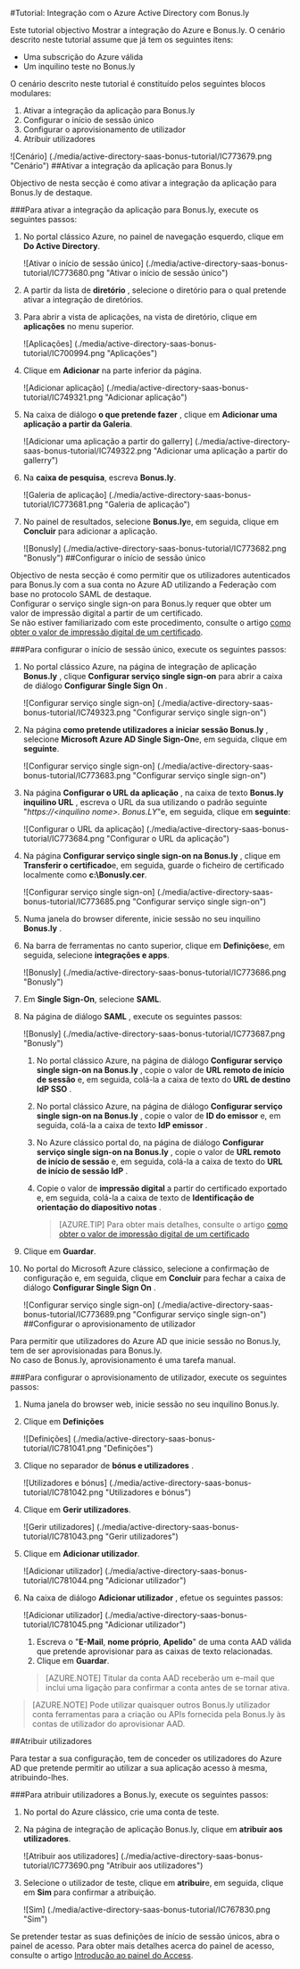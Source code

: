 <properties 
    pageTitle="Tutorial: Integração com o Azure Active Directory com Bonus.ly | Microsoft Azure" 
    description="Saiba como utilizar Bonus.ly com o Azure Active Directory para permitir o início de sessão único, aprovisionamento automatizado e mais!" 
    services="active-directory" 
    authors="jeevansd"  
    documentationCenter="na" 
    manager="femila"/>
<tags 
    ms.service="active-directory" 
    ms.devlang="na" 
    ms.topic="article" 
    ms.tgt_pltfrm="na" 
    ms.workload="identity" 
    ms.date="09/29/2016" 
    ms.author="jeedes" />

#<a name="tutorial-azure-active-directory-integration-with-bonusly"></a>Tutorial: Integração com o Azure Active Directory com Bonus.ly

Este tutorial objectivo Mostrar a integração do Azure e Bonus.ly. O cenário descrito neste tutorial assume que já tem os seguintes itens:

-   Uma subscrição do Azure válida
-   Um inquilino teste no Bonus.ly

O cenário descrito neste tutorial é constituído pelos seguintes blocos modulares:

1.  Ativar a integração da aplicação para Bonus.ly
2.  Configurar o início de sessão único
3.  Configurar o aprovisionamento de utilizador
4.  Atribuir utilizadores

![Cenário] (./media/active-directory-saas-bonus-tutorial/IC773679.png "Cenário")
##<a name="enabling-the-application-integration-for-bonusly"></a>Ativar a integração da aplicação para Bonus.ly

Objectivo de nesta secção é como ativar a integração da aplicação para Bonus.ly de destaque.

###<a name="to-enable-the-application-integration-for-bonusly-perform-the-following-steps"></a>Para ativar a integração da aplicação para Bonus.ly, execute os seguintes passos:

1.  No portal clássico Azure, no painel de navegação esquerdo, clique em **Do Active Directory**.

    ![Ativar o início de sessão único] (./media/active-directory-saas-bonus-tutorial/IC773680.png "Ativar o início de sessão único")

2.  A partir da lista de **diretório** , selecione o diretório para o qual pretende ativar a integração de diretórios.

3.  Para abrir a vista de aplicações, na vista de diretório, clique em **aplicações** no menu superior.

    ![Aplicações] (./media/active-directory-saas-bonus-tutorial/IC700994.png "Aplicações")

4.  Clique em **Adicionar** na parte inferior da página.

    ![Adicionar aplicação] (./media/active-directory-saas-bonus-tutorial/IC749321.png "Adicionar aplicação")

5.  Na caixa de diálogo **o que pretende fazer** , clique em **Adicionar uma aplicação a partir da Galeria**.

    ![Adicionar uma aplicação a partir do gallerry] (./media/active-directory-saas-bonus-tutorial/IC749322.png "Adicionar uma aplicação a partir do gallerry")

6.  Na **caixa de pesquisa**, escreva **Bonus.ly**.

    ![Galeria de aplicação] (./media/active-directory-saas-bonus-tutorial/IC773681.png "Galeria de aplicação")

7.  No painel de resultados, selecione **Bonus.ly**e, em seguida, clique em **Concluir** para adicionar a aplicação.

    ![Bonusly] (./media/active-directory-saas-bonus-tutorial/IC773682.png "Bonusly")
##<a name="configuring-single-sign-on"></a>Configurar o início de sessão único

Objectivo de nesta secção é como permitir que os utilizadores autenticados para Bonus.ly com a sua conta no Azure AD utilizando a Federação com base no protocolo SAML de destaque.  
Configurar o serviço single sign-on para Bonus.ly requer que obter um valor de impressão digital a partir de um certificado.  
Se não estiver familiarizado com este procedimento, consulte o artigo [como obter o valor de impressão digital de um certificado](http://youtu.be/YKQF266SAxI).

###<a name="to-configure-single-sign-on-perform-the-following-steps"></a>Para configurar o início de sessão único, execute os seguintes passos:

1.  No portal clássico Azure, na página de integração de aplicação **Bonus.ly** , clique **Configurar serviço single sign-on** para abrir a caixa de diálogo **Configurar Single Sign On** .

    ![Configurar serviço single sign-on] (./media/active-directory-saas-bonus-tutorial/IC749323.png "Configurar serviço single sign-on")

2.  Na página **como pretende utilizadores a iniciar sessão Bonus.ly** , selecione **Microsoft Azure AD Single Sign-On**e, em seguida, clique em **seguinte**.

    ![Configurar serviço single sign-on] (./media/active-directory-saas-bonus-tutorial/IC773683.png "Configurar serviço single sign-on")

3.  Na página **Configurar o URL da aplicação** , na caixa de texto **Bonus.ly inquilino URL** , escreva o URL da sua utilizando o padrão seguinte "*https://\<inquilino nome\>. Bonus.LY*"e, em seguida, clique em **seguinte**: 

    ![Configurar o URL da aplicação] (./media/active-directory-saas-bonus-tutorial/IC773684.png "Configurar o URL da aplicação")

4.  Na página **Configurar serviço single sign-on na Bonus.ly** , clique em **Transferir o certificado**e, em seguida, guarde o ficheiro de certificado localmente como **c:\\Bonusly.cer**.

    ![Configurar serviço single sign-on] (./media/active-directory-saas-bonus-tutorial/IC773685.png "Configurar serviço single sign-on")

5.  Numa janela do browser diferente, inicie sessão no seu inquilino **Bonus.ly** .

6.  Na barra de ferramentas no canto superior, clique em **Definições**e, em seguida, selecione **integrações e apps**.

    ![Bonusly] (./media/active-directory-saas-bonus-tutorial/IC773686.png "Bonusly")

7.  Em **Single Sign-On**, selecione **SAML**.

8.  Na página de diálogo **SAML** , execute os seguintes passos:

    ![Bonusly] (./media/active-directory-saas-bonus-tutorial/IC773687.png "Bonusly")

    1.  No portal clássico Azure, na página de diálogo **Configurar serviço single sign-on na Bonus.ly** , copie o valor de **URL remoto de início de sessão** e, em seguida, colá-la a caixa de texto do **URL de destino IdP SSO** .
    2.  No portal clássico Azure, na página de diálogo **Configurar serviço single sign-on na Bonus.ly** , copie o valor de **ID do emissor** e, em seguida, colá-la a caixa de texto **IdP emissor** .
    3.  No Azure clássico portal do, na página de diálogo **Configurar serviço single sign-on na Bonus.ly** , copie o valor de **URL remoto de início de sessão** e, em seguida, colá-la a caixa de texto do **URL de início de sessão IdP** .
    4.  Copie o valor de **impressão digital** a partir do certificado exportado e, em seguida, colá-la a caixa de texto de **Identificação de orientação do diapositivo notas** .

        >[AZURE.TIP] Para obter mais detalhes, consulte o artigo [como obter o valor de impressão digital de um certificado](http://youtu.be/YKQF266SAxI)

9.  Clique em **Guardar**.

10. No portal do Microsoft Azure clássico, selecione a confirmação de configuração e, em seguida, clique em **Concluir** para fechar a caixa de diálogo **Configurar Single Sign On** .

    ![Configurar serviço single sign-on] (./media/active-directory-saas-bonus-tutorial/IC773689.png "Configurar serviço single sign-on")
##<a name="configuring-user-provisioning"></a>Configurar o aprovisionamento de utilizador

Para permitir que utilizadores do Azure AD que inicie sessão no Bonus.ly, tem de ser aprovisionadas para Bonus.ly.  
No caso de Bonus.ly, aprovisionamento é uma tarefa manual.

###<a name="to-configure-user-provisioning-perform-the-following-steps"></a>Para configurar o aprovisionamento de utilizador, execute os seguintes passos:

1.  Numa janela do browser web, inicie sessão no seu inquilino Bonus.ly.

2.  Clique em **Definições**

    ![Definições] (./media/active-directory-saas-bonus-tutorial/IC781041.png "Definições")

3.  Clique no separador de **bónus e utilizadores** .

    ![Utilizadores e bónus] (./media/active-directory-saas-bonus-tutorial/IC781042.png "Utilizadores e bónus")

4.  Clique em **Gerir utilizadores**.

    ![Gerir utilizadores] (./media/active-directory-saas-bonus-tutorial/IC781043.png "Gerir utilizadores")

5.  Clique em **Adicionar utilizador**.

    ![Adicionar utilizador] (./media/active-directory-saas-bonus-tutorial/IC781044.png "Adicionar utilizador")

6.  Na caixa de diálogo **Adicionar utilizador** , efetue os seguintes passos:

    ![Adicionar utilizador] (./media/active-directory-saas-bonus-tutorial/IC781045.png "Adicionar utilizador")

    1.  Escreva o "**E-Mail**, **nome próprio**, **Apelido**" de uma conta AAD válida que pretende aprovisionar para as caixas de texto relacionadas.
    2.  Clique em **Guardar**.

    >[AZURE.NOTE] Titular da conta AAD receberão um e-mail que inclui uma ligação para confirmar a conta antes de se tornar ativa.

>[AZURE.NOTE] Pode utilizar quaisquer outros Bonus.ly utilizador conta ferramentas para a criação ou APIs fornecida pela Bonus.ly às contas de utilizador do aprovisionar AAD.

##<a name="assigning-users"></a>Atribuir utilizadores

Para testar a sua configuração, tem de conceder os utilizadores do Azure AD que pretende permitir ao utilizar a sua aplicação acesso à mesma, atribuindo-lhes.

###<a name="to-assign-users-to-bonusly-perform-the-following-steps"></a>Para atribuir utilizadores a Bonus.ly, execute os seguintes passos:

1.  No portal do Azure clássico, crie uma conta de teste.

2.  Na página de integração de aplicação Bonus.ly, clique em **atribuir aos utilizadores**.

    ![Atribuir aos utilizadores] (./media/active-directory-saas-bonus-tutorial/IC773690.png "Atribuir aos utilizadores")

3.  Selecione o utilizador de teste, clique em **atribuir**e, em seguida, clique em **Sim** para confirmar a atribuição.

    ![Sim] (./media/active-directory-saas-bonus-tutorial/IC767830.png "Sim")

Se pretender testar as suas definições de início de sessão únicos, abra o painel de acesso. Para obter mais detalhes acerca do painel de acesso, consulte o artigo [Introdução ao painel do Access](active-directory-saas-access-panel-introduction.md).
